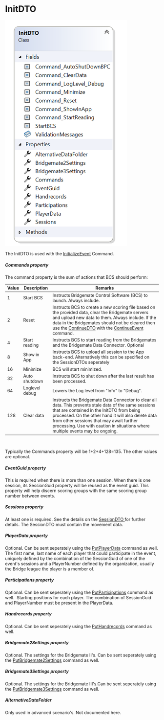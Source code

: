 # InitDTO

![Image](<lib/InitDTO 1.png>)

The InitDTO is used with the [InitializeEvent](<Overviewofcommunication.md#OverviewOfCommands>) Command.

##### Commands property

The command property is the sum of actions that BCS should perform:

| Value | Description | Remarks |
| --- | --- | --- |
| &#49; | Start BCS | Instructs Bridgemate Control Software (BCS) to launch. Always include. |
| &#50; | Reset | Instructs BCS to create a new scoring file based on the provided data, clear the Bridgemate servers and upload new data to them. Always include. If the data in the Bridgemates should not be cleared then use the [ContinueDTO](<ContinueDTO.md>) with the [ContinueEvent](<Overviewofcommunication.md>) command.&nbsp; |
| &#52; | Start reading | Instructs BCS to start reading from the Bridgemates and the Bridgemate Data Connector. Optional |
| &#56; | Show in App | Instructs BCS to upload all session to the App back-end. Alternatively this can be specified on the SessionDTOs seperately |
| &#49;6 | Minimize | BCS will start minimized. |
| &#51;2 | Auto shutdown | Instructs BCS to shut down after the last result has been processed. |
| &#54;4 | Loglevel debug | Lowers the Log level from "Info" to "Debug". |
| &#49;28 | Clear data | Instructs the Bridgemate Data Connector to clear all data. This prevents stale data of the same sessions that are contained in the InitDTO from being processed. On the other hand it will also delete data from other sessions that may await further processing. Use with caution in situations where multiple events may be ongoing. |


&nbsp;

Typically the Commands property will be 1+2+4+128=135. The other values are optional.

##### EventGuid property

This is required when there is more than one session. When there is one session, its SessionGuid property will be reused as the event guid. This property will help discern scoring groups with the same scoring group number between events.

##### Sessions property

At least one is required. See the details on the [SessionDTO ](<SessionDTO.md>)for further details. The SessionDTO must contain the movement data.

##### PlayerData property

Optional. Can be sent seperately using the [PutPlayerData](<Overviewofcommunication.md>) command as well. The first name, last name of each player that could participate in the event, uniquely defined by the combination of the SessionGuid of one of the event's sessions and a PlayerNumber defined by the organization, usually the Bridge league the player is a member of.

##### Participations property

Optional. Can be sent seperately using the [PutParticipations](<Overviewofcommunication.md>) command as well.&nbsp; Starting positions for each player. The combination of SessionGuid and PlayerNumber must be present in the PlayerData.

##### Handrecords property

Optional. Can be sent seperately using the [PutHandrecords](<Overviewofcommunication.md>) command as well.

##### Bridgemate2Settings property

Optional. The settings for the Bridgemate II's. Can be sent seperately using the [PutBridgemate2Settings](<Overviewofcommunication.md#OverviewOfCommands>) command as well.

##### Bridgemate3Settings property

Optional. The settings for the Bridgemate III's.Can be sent seperately using the [PutBridgemate3Settings](<Overviewofcommunication.md#OverviewOfCommands>) command as well.

##### AlternativeDataFolder

Only used in advanced scenario's. Not documented here.

